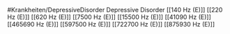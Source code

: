 #Krankheiten/DepressiveDisorder
Depressive Disorder
[[140 Hz (E)]]
[[220 Hz (E)]]
[[620 Hz (E)]]
[[7500 Hz (E)]]
[[15500 Hz (E)]]
[[41090 Hz (E)]]
[[465690 Hz (E)]]
[[597500 Hz (E)]]
[[722700 Hz (E)]]
[[875930 Hz (E)]]